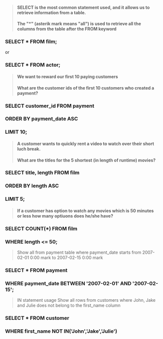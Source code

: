 > #### SELECT is the most common statement used, and it allows us to retrieve information from a table.
> #### The "*" (asterik mark means "all") is used to retrieve all the columns from the table after the FROM keyword

### SELECT * FROM film;
or
### SELECT * FROM actor;

> #### We want to reward our first 10 paying customers
> #### What are the customer ids of the first 10 customers who created a payment?

### SELECT customer_id FROM payment
### ORDER BY payment_date ASC
### LIMIT 10;

> #### A customer wants to quickly rent a video to watch over their short luch break.
> #### What are the titles for the 5 shortest (in length of runtime) movies?

### SELECT title, length FROM film 
### ORDER BY length ASC
### LIMIT 5;

> #### If a customer has option to watch any movies which is 50 minutes or less how many optiuons does he/she have?

### SELECT COUNT(*) FROM film
### WHERE length <= 50;

> Show all from payment table where payment_date starts from 2007-02-01 0:00 mark to 2007-02-15 0:00 mark

### SELECT * FROM payment
### WHERE payment_date BETWEEN '2007-02-01' AND '2007-02-15';

> IN statement usage
> Show all rows from customers where John, Jake and Julie does not belong to the first_name column 

### SELECT * FROM customer
### WHERE first_name NOT IN('John','Jake','Julie')
